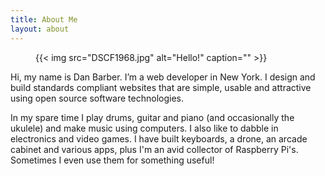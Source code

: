 ```yaml
---
title: About Me
layout: about
---
```


<figure>
  {{< img src="DSCF1968.jpg" alt="Hello!" caption="" >}}
</figure>

Hi, my name is Dan Barber. I’m a web developer in New York. I design and build
standards compliant websites that are simple, usable and attractive using open
source software technologies.

In my spare time I play drums, guitar and piano (and occasionally the ukulele)
and make music using computers. I also like to dabble in electronics and video
games. I have built keyboards, a drone, an arcade cabinet and various apps, plus
I'm an avid collector of Raspberry Pi's. Sometimes I even use them for something
useful!
